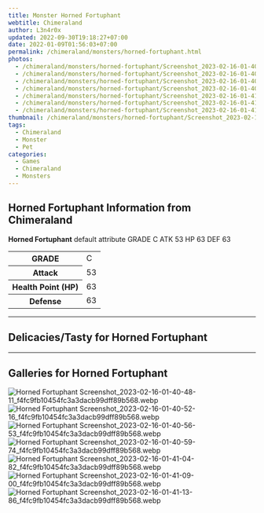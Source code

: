 ```yaml
---
title: Monster Horned Fortuphant
webtitle: Chimeraland
author: L3n4r0x
updated: 2022-09-30T19:18:27+07:00
date: 2022-01-09T01:56:03+07:00
permalink: /chimeraland/monsters/horned-fortuphant.html
photos:
  - /chimeraland/monsters/horned-fortuphant/Screenshot_2023-02-16-01-40-48-11_f4fc9fb10454fc3a3dacb99dff89b568.webp
  - /chimeraland/monsters/horned-fortuphant/Screenshot_2023-02-16-01-40-52-16_f4fc9fb10454fc3a3dacb99dff89b568.webp
  - /chimeraland/monsters/horned-fortuphant/Screenshot_2023-02-16-01-40-56-53_f4fc9fb10454fc3a3dacb99dff89b568.webp
  - /chimeraland/monsters/horned-fortuphant/Screenshot_2023-02-16-01-40-59-74_f4fc9fb10454fc3a3dacb99dff89b568.webp
  - /chimeraland/monsters/horned-fortuphant/Screenshot_2023-02-16-01-41-04-82_f4fc9fb10454fc3a3dacb99dff89b568.webp
  - /chimeraland/monsters/horned-fortuphant/Screenshot_2023-02-16-01-41-09-00_f4fc9fb10454fc3a3dacb99dff89b568.webp
  - /chimeraland/monsters/horned-fortuphant/Screenshot_2023-02-16-01-41-13-86_f4fc9fb10454fc3a3dacb99dff89b568.webp
thumbnail: /chimeraland/monsters/horned-fortuphant/Screenshot_2023-02-16-01-40-48-11_f4fc9fb10454fc3a3dacb99dff89b568.webp
tags:
  - Chimeraland
  - Monster
  - Pet
categories:
  - Games
  - Chimeraland
  - Monsters
---
```


<section id="bootstrap-wrapper"><link rel="stylesheet" href="https://cdn.statically.io/gh/dimaslanjaka/Web-Manajemen/40ac3225/css/bootstrap-4.5-wrapper.css"/><h2>Horned Fortuphant Information from Chimeraland</h2><p><b>Horned Fortuphant</b> default attribute GRADE C ATK 53 HP 63 DEF 63<table><tr><th>GRADE</th><td>C</td></tr><tr><th>Attack</th><td>53</td></tr><tr><th>Health Point (HP)</th><td>63</td></tr><tr><th>Defense</th><td>63</td></tr></table></p><hr/><h2>Delicacies/Tasty for Horned Fortuphant</h2><hr/><div id="gallery"><h2>Galleries for Horned Fortuphant</h2><div class="row"><div class="col-lg-6 col-12"><img src="/chimeraland/monsters/horned-fortuphant/Screenshot_2023-02-16-01-40-48-11_f4fc9fb10454fc3a3dacb99dff89b568.webp" alt="Horned Fortuphant Screenshot_2023-02-16-01-40-48-11_f4fc9fb10454fc3a3dacb99dff89b568.webp"/></div><div class="col-lg-6 col-12"><img src="/chimeraland/monsters/horned-fortuphant/Screenshot_2023-02-16-01-40-52-16_f4fc9fb10454fc3a3dacb99dff89b568.webp" alt="Horned Fortuphant Screenshot_2023-02-16-01-40-52-16_f4fc9fb10454fc3a3dacb99dff89b568.webp"/></div><div class="col-lg-6 col-12"><img src="/chimeraland/monsters/horned-fortuphant/Screenshot_2023-02-16-01-40-56-53_f4fc9fb10454fc3a3dacb99dff89b568.webp" alt="Horned Fortuphant Screenshot_2023-02-16-01-40-56-53_f4fc9fb10454fc3a3dacb99dff89b568.webp"/></div><div class="col-lg-6 col-12"><img src="/chimeraland/monsters/horned-fortuphant/Screenshot_2023-02-16-01-40-59-74_f4fc9fb10454fc3a3dacb99dff89b568.webp" alt="Horned Fortuphant Screenshot_2023-02-16-01-40-59-74_f4fc9fb10454fc3a3dacb99dff89b568.webp"/></div><div class="col-lg-6 col-12"><img src="/chimeraland/monsters/horned-fortuphant/Screenshot_2023-02-16-01-41-04-82_f4fc9fb10454fc3a3dacb99dff89b568.webp" alt="Horned Fortuphant Screenshot_2023-02-16-01-41-04-82_f4fc9fb10454fc3a3dacb99dff89b568.webp"/></div><div class="col-lg-6 col-12"><img src="/chimeraland/monsters/horned-fortuphant/Screenshot_2023-02-16-01-41-09-00_f4fc9fb10454fc3a3dacb99dff89b568.webp" alt="Horned Fortuphant Screenshot_2023-02-16-01-41-09-00_f4fc9fb10454fc3a3dacb99dff89b568.webp"/></div><div class="col-lg-6 col-12"><img src="/chimeraland/monsters/horned-fortuphant/Screenshot_2023-02-16-01-41-13-86_f4fc9fb10454fc3a3dacb99dff89b568.webp" alt="Horned Fortuphant Screenshot_2023-02-16-01-41-13-86_f4fc9fb10454fc3a3dacb99dff89b568.webp"/></div></div></div></section>